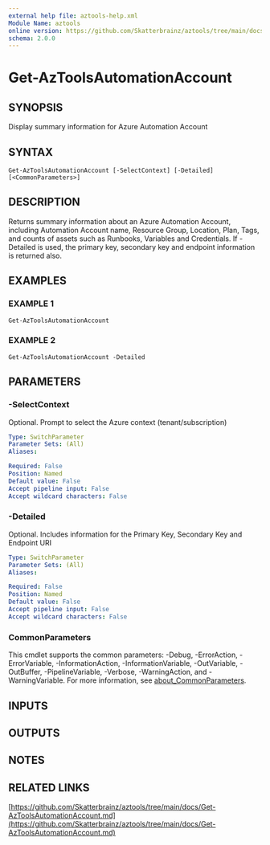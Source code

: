 ```yaml
---
external help file: aztools-help.xml
Module Name: aztools
online version: https://github.com/Skatterbrainz/aztools/tree/main/docs/Get-AzToolsAutomationAccount.md
schema: 2.0.0
---
```


# Get-AzToolsAutomationAccount

## SYNOPSIS
Display summary information for Azure Automation Account

## SYNTAX

```
Get-AzToolsAutomationAccount [-SelectContext] [-Detailed] [<CommonParameters>]
```

## DESCRIPTION
Returns summary information about an Azure Automation Account, including
Automation Account name, Resource Group, Location, Plan, Tags, and counts of
assets such as Runbooks, Variables and Credentials.
If -Detailed is used, the
primary key, secondary key and endpoint information is returned also.

## EXAMPLES

### EXAMPLE 1
```
Get-AzToolsAutomationAccount
```

### EXAMPLE 2
```
Get-AzToolsAutomationAccount -Detailed
```

## PARAMETERS

### -SelectContext
Optional.
Prompt to select the Azure context (tenant/subscription)

```yaml
Type: SwitchParameter
Parameter Sets: (All)
Aliases:

Required: False
Position: Named
Default value: False
Accept pipeline input: False
Accept wildcard characters: False
```

### -Detailed
Optional.
Includes information for the Primary Key, Secondary Key and Endpoint URI

```yaml
Type: SwitchParameter
Parameter Sets: (All)
Aliases:

Required: False
Position: Named
Default value: False
Accept pipeline input: False
Accept wildcard characters: False
```

### CommonParameters
This cmdlet supports the common parameters: -Debug, -ErrorAction, -ErrorVariable, -InformationAction, -InformationVariable, -OutVariable, -OutBuffer, -PipelineVariable, -Verbose, -WarningAction, and -WarningVariable. For more information, see [about_CommonParameters](http://go.microsoft.com/fwlink/?LinkID=113216).

## INPUTS

## OUTPUTS

## NOTES

## RELATED LINKS

[https://github.com/Skatterbrainz/aztools/tree/main/docs/Get-AzToolsAutomationAccount.md](https://github.com/Skatterbrainz/aztools/tree/main/docs/Get-AzToolsAutomationAccount.md)

